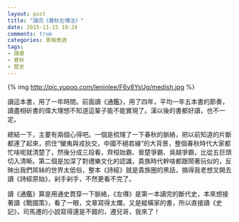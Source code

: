 ```yaml
---
layout: post
title: "讀完《春秋左傳注》"
date: 2015-11-15 18:24
comments: true
categories: 青梅煮酒
tags:
- 讀書
- 春秋
- 歷史
---
```


{% img http://pic.yupoo.com/leninlee/F6y8YsUg/medish.jpg %}

讀這本書，用了一年時間。前面讀《通鑑》，用了四年，平均一年五本書的節奏，讀盡相斫書的偉大理想不知道這輩子能不能實現了。漢以後的書都好讀，也不一定。

總結一下，主要有兩個心得吧。一個是梳理了一下春秋的脈絡，把以前知道的片斷都連了起來，抓住“蠻夷與戎狄交，中國不絕若線”的大背景，整個春秋時代大家都忙啥呢就清楚了，然後分成三段看，齊桓始霸、晉楚爭霸、吳越爭霸，比從五巨頭切入清晰。第二個是加深了對禮樂文化的認識，貴族時代幹啥都跟鬧著玩似的，反映出我們屌絲的世界太低俗，整本《詩經》就是貴族圈的黑話，搞得我老想叉開去讀《詩經原始》，剁手剁手，不然更看不完了。

讀《通鑑》算是用通史貫穿一下脈絡，《左傳》是第一本讀完的斷代史，本來想接著讀《戰國策》，看了一眼，文章寫得太爛，又是縱橫家的書，所以直接讀《史記》，司馬遷的小說寫得還是不錯的，遷兒哥，我來了！
